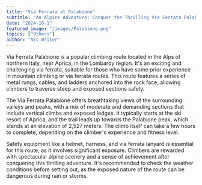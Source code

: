 ```yaml
---
title: "Via Ferrata at Palabione"
subtitle: "An Alpine Adventure: Conquer the Thrilling Via Ferrata Palabione in Italy"
date: "2024-10-1"
featured_image: "/images/Palabione.png"
topics: ["Others"]
author: "NSt Writer"
---
```


Via Ferrata Palabione is a popular climbing route located in the Alps of northern Italy, near Aprica, in the Lombardy region. It's an exciting and challenging via ferrata, suitable for those who have some prior experience in mountain climbing or via ferrata routes. This route features a series of metal rungs, cables, and ladders anchored into the rock face, allowing climbers to traverse steep and exposed sections safely.

The Via Ferrata Palabione offers breathtaking views of the surrounding valleys and peaks, with a mix of moderate and demanding sections that include vertical climbs and exposed ledges. It typically starts at the ski resort of Aprica, and the trail leads up towards the Palabione peak, which stands at an elevation of 2,527 meters. The climb itself can take a few hours to complete, depending on the climber's experience and fitness level.

Safety equipment like a helmet, harness, and via ferrata lanyard is essential for this route, as it involves significant exposure. Climbers are rewarded with spectacular alpine scenery and a sense of achievement after conquering this thrilling adventure. It's recommended to check the weather conditions before setting out, as the exposed nature of the route can be dangerous during rain or storms.

